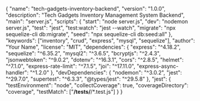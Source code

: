 {
"name": "tech-gadgets-inventory-backend",
"version": "1.0.0",
"description": "Tech Gadgets Inventory Management System Backend",
"main": "server.js",
"scripts": {
"start": "node server.js",
"dev": "nodemon server.js",
"test": "jest",
"test:watch": "jest --watch",
"migrate": "npx sequelize-cli db:migrate",
"seed": "npx sequelize-cli db:seed:all"
},
"keywords": ["inventory", "crud", "express", "mysql", "sequelize"],
"author": "Your Name",
"license": "MIT",
"dependencies": {
"express": "^4.18.2",
"sequelize": "^6.35.2",
"mysql2": "^3.6.5",
"bcryptjs": "^2.4.3",
"jsonwebtoken": "^9.0.2",
"dotenv": "^16.3.1",
"cors": "^2.8.5",
"helmet": "^7.1.0",
"express-rate-limit": "^7.1.5",
"joi": "^17.11.0",
"express-async-handler": "^1.2.0"
},
"devDependencies": {
"nodemon": "^3.0.2",
"jest": "^29.7.0",
"supertest": "^6.3.3",
"@types/jest": "^29.5.8"
},
"jest": {
"testEnvironment": "node",
"collectCoverage": true,
"coverageDirectory": "coverage",
"testMatch": ["**/tests/**/*.test.js"]
}
}
